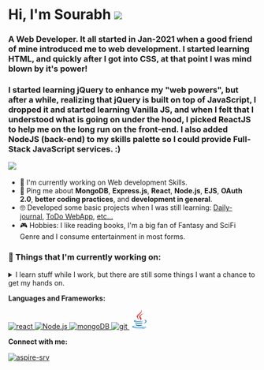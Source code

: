 # Hi, I'm Sourabh  <img src="https://raw.githubusercontent.com/MartinHeinz/MartinHeinz/master/wave.gif" width="30px">

### A Web Developer. It all started in Jan-2021 when a good friend of mine introduced me to web development. I started learning HTML, and quickly after I got into CSS, at that point I was mind blown by it's power!
### I started learning jQuery to enhance my "web powers", but after a while, realizing that jQuery is built on top of JavaScript, I dropped it and started learning Vanilla JS, and when I felt that I understood what is going on under the hood, I picked ReactJS to help me on the long run on the front-end. I also added NodeJS (back-end) to my skills palette so I could provide Full-Stack JavaScript services. :)

![](https://komarev.com/ghpvc/?username=aspire-srv&color=24292E&style=flat-square&label=Profile+visitors)

- 🏢 I'm currently working on Web development Skills.
- 💬 Ping me about **MongoDB**, **Express.js**, **React**, **Node.js**, **EJS**, **OAuth 2.0**, **better coding practices**, and **development in general**.
- 🤓 Developed some basic projects when I was still learning: [Daily-journal](https://damp-earth-95692.herokuapp.com/), [ToDo WebApp](https://secret-reef-52117.herokuapp.com/), [etc…](https://github.com/aspire-srv/repositories)
- 🎮 Hobbies: I like reading books, I'm a big fan of Fantasy and SciFi Genre and I consume entertainment in most forms. 

<h3>💼 Things that I'm currently working on:</h3>
<details>
  <summary>I learn stuff while I work, but there are still some things I want a chance to get my hands on.</summary>
  <ul>
    <br>
    <li>OAuth 2.0</li>
    <li>C# .Net</li>
    <li>Android Development.</li>
    <li>Work on some project by using all available best practices.</li>
    <li>🔜</li>
  </ul>
</details>

**Languages and Frameworks:**
<p align="left"> 
<a href="https://reactjs.org/" target="_blank"> <img src="https://encrypted-tbn0.gstatic.com/images?q=tbn:ANd9GcTjFFjtYIl7BYgTkanKFI__Vaqbzr5JkKjVxwAmJcdXceW16zqKjLfCa3Xj2BrnorHcLd4&usqp=CAU" alt="react" width="40" height="40"/> </a> 
<a href="https://nodejs.org/en/" target="_blank"> <img src="https://encrypted-tbn0.gstatic.com/images?q=tbn:ANd9GcQHT5uUPJZYqRc9rBFpe2NbLlEbCzjk_VdzDNNnBjR7QhiuQ2dbjDOgyGbgTo8wZrD_GNI&usqp=CAU" alt="Node.js" width="60" height="60"/> </a> 
 <a href="https://www.mongodb.com/" target="_blank"> <img src="https://encrypted-tbn0.gstatic.com/images?q=tbn:ANd9GcSJeYB2WdCjfzpLUbS0NFsIIhq3Sd--UImkhfNXefpLPLkXvs0gMoS-FuPSAYjVbtvpe78&usqp=CAU" alt="mongoDB" width="40" height="40"/> </a>
<a href="https://git-scm.com/" target="_blank"> <img src="https://www.vectorlogo.zone/logos/git-scm/git-scm-icon.svg" alt="git" width="40" height="40"/> </a> 
<a href="https://www.java.com" target="_blank"> <img src="https://raw.githubusercontent.com/devicons/devicon/master/icons/java/java-original.svg" alt="java" width="40" height="40"/> </a> 
  
</p>

**Connect with me:**
<p align="left">
<a href="https://www.linkedin.com/in/sourabh-kashyap-539924176/" target="blank"><img align="center" src="https://cdn.jsdelivr.net/npm/simple-icons@3.0.1/icons/linkedin.svg" alt="aspire-srv" height="30" width="40" /></a>
</p>
